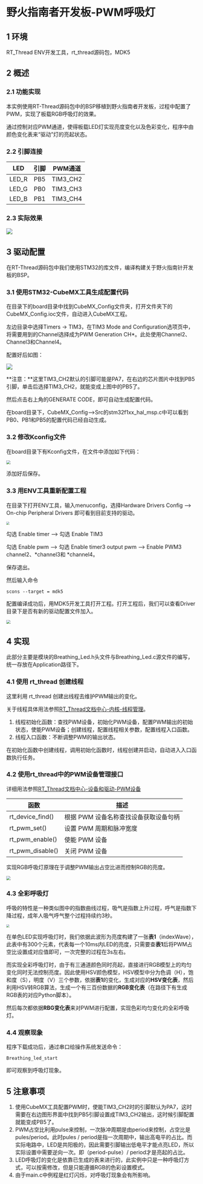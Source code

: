 # 野火指南者开发板-PWM呼吸灯

## 1    环境

RT_Thread  ENV开发工具，rt_thread源码包，MDK5

## 2   概述

### 2.1   功能实现

本实例使用RT-Thread源码包中的BSP移植到野火指南者开发板，过程中配置了PWM，实现了板载RGB呼吸灯的效果。

通过控制对应PWM通道，使得板载LED灯实现亮度变化以及色彩变化，程序中由颜色变化表来“驱动”灯的亮起状态。

### 2.2  引脚连接

|  LED  | 引脚 | PWM通道  |
| :---: | :--: | :------: |
| LED_R | PB5  | TIM3_CH2 |
| LED_G | PB0  | TIM3_CH3 |
| LED_B | PB1  | TIM3_CH4 |

### 2.3   实际效果

![](Doc\breathing_led.gif)

## 3  驱动配置

在RT-Thread源码包中我们使用STM32的库文件，编译构建关于野火指南针开发板的BSP。

### 3.1  使用STM32-CubeMX工具生成配置代码

在目录下的board目录中找到CubeMX_Config文件夹，打开文件夹下的CubeMX_Config.ioc文件，自动进入CubeMX工程。

左边目录中选择Timers -> TIM3，在TIM3 Mode and Configuration选项页中，将需要用到的Channel选择成为PWM Generation CH*。此处使用Channel2、Channel3和Channel4。

配置好后如图：

![](Doc\CubeMX_Config1.PNG)

**注意：**这里TIM3_CH2默认的引脚可能是PA7，在右边的芯片图片中找到PB5引脚，单击后选择TIM3_CH2，就能变成上图中的PB5了。

然后点击右上角的GENERATE CODE，即可自动生成配置代码。

在board目录下，CubeMX_Config-->Src的stm32f1xx_hal_msp.c中可以看到PB0、PB1和PB5的配置代码已经自动生成。

### 3.2  修改Kconfig文件

在board目录下有Kconfig文件，在文件中添加如下代码：

<img src="Doc\Kconfig.PNG" style="zoom:67%;" />

添加好后保存。

### 3.3  用ENV工具重新配置工程

在目录下打开ENV工具，输入menuconfig，选择Hardware Drivers Config --> On-chip Peripheral Drivers 即可看到目前支持的驱动。

<img src="Doc\menuconfig.PNG" style="zoom:50%;" />

勾选 Enable timer --> 勾选 Enable TIM3

勾选 Enable pwm -->  勾选 Enable timer3 output pwm  --> Enable PWM3 channel2、*channel3和 *channel4。

保存退出。

然后输入命令

```
scons --target = mdk5
```

配置编译成功后，用MDK5开发工具打开工程。打开工程后，我们可以查看Driver目录下是否有新的驱动配置文件加入。

<img src="Doc\Driver.PNG" style="zoom:67%;" />

## 4  实现

此部分主要是模块的Breathing_Led.h头文件与Breathing_Led.c源文件的编写，统一存放在Application路径下。

### 4.1  使用 rt_thread 创建线程

这里利用 rt_thread 创建出线程去维护PWM输出的变化。

关于线程具体用法参照[RT_Thread文档中心-内核-线程管理](https://www.rt-thread.org/document/site/programming-manual/thread/thread/)。

1. 线程初始化函数：查找PWM设备，初始化PWM设备，配置PWM输出的初始状态，使能PWM设备；创建线程，配置线程相关参数，配置线程入口函数。
2. 线程入口函数：不断调整PWM的输出状态。

在初始化函数中创建线程，调用初始化函数时，线程创建并启动，自动进入入口函数执行任务。

### 4.2  使用rt_thread中的PWM设备管理接口

详细用法参照[RT_Thread文档中心-设备和驱动-PWM设备](https://www.rt-thread.org/document/site/programming-manual/device/pwm/pwm/)

| **函数**         | **描述**                              |
| ---------------- | ------------------------------------- |
| rt_device_find() | 根据 PWM 设备名称查找设备获取设备句柄 |
| rt_pwm_set()     | 设置 PWM 周期和脉冲宽度               |
| rt_pwm_enable()  | 使能 PWM 设备                         |
| rt_pwm_disable() | 关闭 PWM 设备                         |

实现RGB呼吸灯原理在于调整PWM输出占空比进而控制RGB的亮度。

<img src="Doc\PWM1.PNG" style="zoom:67%;" />

### 4.3  全彩呼吸灯

呼吸的特性是一种类似图中的指数曲线过程，吸气是指数上升过程，呼气是指数下降过程，成年人吸气呼气整个过程持续约3秒。

<img src="Doc\呼吸灯波形.PNG" style="zoom:50%;" />

在单色LED实现呼吸灯时，我们依据此波形为亮度构建了一张**表1**（indexWave），此表中有300个元素，代表每一个10ms内LED的亮度，只需要查**表1**后将PWM占空比设置成对应值即可，一次完整的过程在3s左右。

而实现全彩呼吸灯时，由于有三通道颜色同时亮起，直接进行RGB模型上的均匀变化同时无法控制亮度。因此使用HSV颜色模型，HSV模型中分为色调（H），饱和度（S），明度（V）三个参数，依据**表1**的变化，生成对应的**HSV变化表**，然后利用HSV转RGB算法，生成一个有三百份数据的**RGB变化表**（在路径下有生成RGB表的对应Python脚本）。

然后每次都依据**RBG变化表**来对PWM进行配置，实现色彩均匀变化的全彩呼吸灯。

### 4.4  观察现象

程序下载成功后，通过串口给操作系统发送命令：

```
Breathing_led_start
```

即可观察到呼吸灯现象。

## 5  注意事项

1. 使用CubeMX工具配置PWM时，使能TIM3_CH2时的引脚默认为PA7，这时需要在右边图形界面中找到PB5引脚设置成TIM3_CH2输出，这时候引脚配置就能变成PB5了。
2. PWM占空比利用pulse来控制，一次脉冲周期是由period来控制，占空比是pules/period。此时pules / period是指一次周期中，输出高电平的占比。而实际电路中，LED是共阳极的，因此需要引脚输出低电平才能点亮LED，所以实际设置中需要逆向一次。即（period-pulse）/ period才是亮起的占比。
3. LED呼吸灯的变化是依靠已生成的表来进行的，此实例中只是一种呼吸灯方式，可以按需修改，但是只能遵循RGB的色彩设置模式。
4. 由于main.c中例程是红灯闪烁，对呼吸灯现象会有所影响。